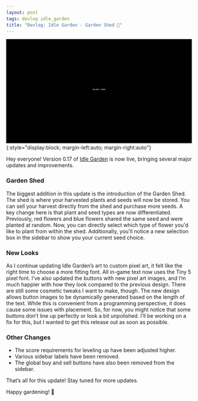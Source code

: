 ```yaml
---
layout: post
tags: devlog idle_garden
title: "Devlog: Idle Garden - Garden Shed 🌱"
---
```


![Idle Garden 0.17](/assets/Idle_Garden_0.17.gif){:style="display:block; margin-left:auto; margin-right:auto"}

Hey everyone! Version 0.17 of [Idle Garden](https://jalamb5.itch.io/idle-garden) is now live, bringing several major updates and improvements.

### Garden Shed
The biggest addition in this update is the introduction of the Garden Shed. The shed is where your harvested plants and seeds will now be stored. You can sell your harvest directly from the shed and purchase more seeds. A key change here is that plant and seed types are now differentiated. Previously, red flowers and blue flowers shared the same seed and were planted at random. Now, you can directly select which type of flower you'd like to plant from within the shed. Additionally, you'll notice a new selection box in the sidebar to show you your current seed choice.

### New Looks
As I continue updating Idle Garden’s art to custom pixel art, it felt like the right time to choose a more fitting font. All in-game text now uses the Tiny 5 pixel font. I’ve also updated the buttons with new pixel art images, and I’m much happier with how they look compared to the previous design. There are still some cosmetic tweaks I want to make, though. The new design allows button images to be dynamically generated based on the length of the text. While this is convenient from a programming perspective, it does cause some issues with placement. So, for now, you might notice that some buttons don’t line up perfectly or look a bit unpolished. I’ll be working on a fix for this, but I wanted to get this release out as soon as possible.

### Other Changes
- The score requirements for leveling up have been adjusted higher.
- Various sidebar labels have been removed.
- The global buy and sell buttons have also been removed from the sidebar.

That’s all for this update! Stay tuned for more updates.

Happy gardening! 🌼
